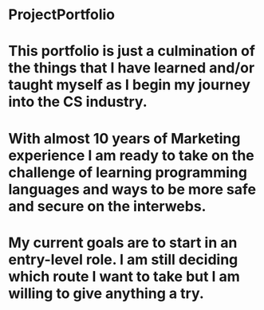 # ProjectPortfolio
# This portfolio is just a culmination of the things that I have learned and/or taught myself as I begin my journey into the CS industry.
# With almost 10 years of Marketing experience I am ready to take on the challenge of learning programming languages and ways to be more safe and secure on the interwebs.
# My current goals are to start in an entry-level role. I am still deciding which route I want to take but I am willing to give anything a try.
